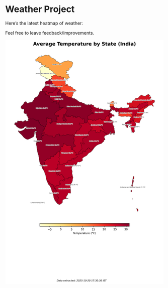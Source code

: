 # Weather Project

Here’s the latest heatmap of weather:

Feel free to leave feedback/improvements.

![India Heatmap](docs/assets/india_heatmap.png?v=F62466)
